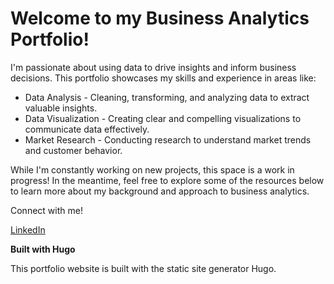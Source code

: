 # Welcome to my Business Analytics Portfolio!
I'm passionate about using data to drive insights and inform business decisions.  This portfolio showcases my skills and experience in areas like:

* Data Analysis - Cleaning, transforming, and analyzing data to extract valuable insights.
* Data Visualization - Creating clear and compelling visualizations to communicate data effectively.
* Market Research - Conducting research to understand market trends and customer behavior.

While I'm constantly working on new projects, this space is a work in progress!  In the meantime, feel free to explore some of the resources below to learn more about my background and approach to business analytics.

Connect with me!

[LinkedIn](https://www.linkedin.com/in/luis-lopezecheto/)

__Built with Hugo__

This portfolio website is built with the static site generator Hugo.
